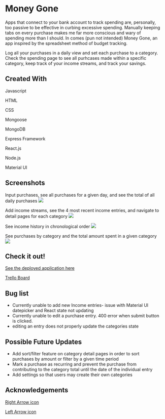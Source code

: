 # Money Gone

Apps that connect to your bank account to track spending are, personally, too passive to be effective in curbing excessive spending. Manually keeping tabs on every purchase makes me far more conscious and wary of spending more than I should. In comes (pun not intended) Money Gone, an app inspired by the spreadsheet method of budget tracking. 

Log all your purchases in a daily view and set each purchase to a category. Check the spending page to see all purhcases made within a specific category, keep track of your income streams, and track your savings. 

## Created With

Javascript

HTML

CSS

Mongoose

MongoDB

Express Framework

React.js

Node.js

Material UI

## Screenshots

Input purchases, see all purchases for a given day, and see the total of all daily purchases
<img src="https://i.imgur.com/BpK0qhW.png">

Add income streams, see the 4 most recent income entries, and navigate to detail pages for each category
<img src="https://i.imgur.com/8FymLA1.png">

See income history in chronological order
<img src="https://i.imgur.com/zD2ycA5.png">

See purchases by category and the total amount spent in a given category
<img src="https://i.imgur.com/0BYfhvA.png">

## Check it out!

<a href="https://money-gone.herokuapp.com">See the deployed application here</a>

<a href="https://trello.com/b/3OVyql3n/project-4">Trello Board</a>

## Bug list
<ul>
	<li>Currently unable to add new Income entries- issue with Material UI datepicker and React state not updating</li>
	<li>Currently unable to edit a purchase entry. 400 error when submit button is clicked.</li>
	<li>editing an entry does not properly update the categories state</li>
</ul>

## Possible Future Updates

<ul>
	<li>Add sort/filter feature on category detail pages in order to sort purchases by amount or filter by a given time period</li>
	<li>Mark a purchase as recurring and prevent the purchase from contributing to the category total until the date of the individual entry</li>
	<li>Add settings so that users may create their own categories</li>
</ul>

## Acknowledgements

<a href="https://www.flaticon.com/free-icon-font/angle-right_3916949?term=right+arrow&related_id=3916949">Right Arrow icon</a>

<a href="https://www.flaticon.com/free-icon-font/angle-left_3916931?term=left+arrow&related_id=3916931">Left Arrow icon</a>